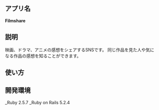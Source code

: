 ## アプリ名

__Filmshare__

## 説明
映画、ドラマ、アニメの感想をシェアするSNSです。
同じ作品を見た人や気になる作品の感想を知ることができます。

## 使い方

## 開発環境
_Ruby 2.5.7
_Ruby on Rails 5.2.4
